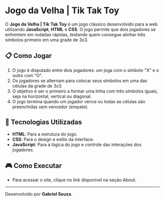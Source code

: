 # Jogo da Velha | Tik Tak Toy

O **Jogo da Velha | Tik Tak Toy** é um jogo clássico desenvolvido para a web utilizando **JavaScript**, **HTML** e **CSS**. O jogo permite que dois jogadores se enfrentem em rodadas rápidas, testando quem consegue alinhar três símbolos primeiro em uma grade de 3x3.

## 📋 Como Jogar

1. O jogo é disputado entre dois jogadores: um joga com o símbolo "X" e o outro com "O".
2. Os jogadores se alternam para colocar seus símbolos em uma das células da grade de 3x3.
3. O objetivo é ser o primeiro a formar uma linha com três símbolos iguais, seja na horizontal, vertical ou diagonal.
4. O jogo termina quando um jogador vence ou todas as células são preenchidas sem vencedor (empate).

## 🚀 Tecnologias Utilizadas

- **HTML**: Para a estrutura do jogo.
- **CSS**: Para o design e estilo da interface.
- **JavaScript**: Para a lógica do jogo e controle das interações dos jogadores.

## 🎮 Como Executar

- Para acessar o site, clique no link disponível na seção About.

---

Desenvolvido por **Gabriel Souza**.
